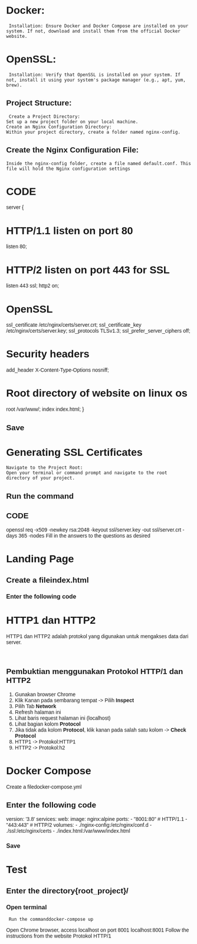 # Docker:
     Installation: Ensure Docker and Docker Compose are installed on your system. If not, download and install them from the official Docker website.
# OpenSSL:
     Installation: Verify that OpenSSL is installed on your system. If not, install it using your system's package manager (e.g., apt, yum, brew).
## Project Structure:
     Create a Project Directory:
    Set up a new project folder on your local machine.
    Create an Nginx Configuration Directory:
    Within your project directory, create a folder named nginx-config.
## Create the Nginx Configuration File:
    Inside the nginx-config folder, create a file named default.conf. This file will hold the Nginx configuration settings
# CODE
server {
  # HTTP/1.1 listen on port 80
  listen 80;
  # HTTP/2 listen on port 443 for SSL
  listen 443 ssl;
  http2 on;
  # OpenSSL
  ssl_certificate /etc/nginx/certs/server.crt;
  ssl_certificate_key /etc/nginx/certs/server.key;
  ssl_protocols TLSv1.3;
  ssl_prefer_server_ciphers off;
  # Security headers
  add_header X-Content-Type-Options nosniff;
  # Root directory of website on linux os
  root /var/www/;
  index index.html;
}
## Save
# Generating SSL Certificates
    Navigate to the Project Root:
    Open your terminal or command prompt and navigate to the root directory of your project.
## Run the command
  ## CODE
  openssl req -x509 -newkey rsa:2048 -keyout ssl/server.key -out ssl/server.crt -days 365 -nodes
    Fill in the answers to the questions as desired
# Landing Page
## Create a fileindex.html
### Enter the following code
<!DOCTYPE html>
<html lang="en">
<head>
    <meta charset="UTF-8">
    <meta name="viewport" content="width=device-width, initial-scale=1.0">
    <title>HTTP1 dan HTTP2</title>
    <link rel="preconnect" href="https://fonts.googleapis.com">
    <link rel="preconnect" href="https://fonts.gstatic.com" crossorigin>
    <link href="https://fonts.googleapis.com/css2?family=Fira+Code:wght@300..700&family=Roboto+Slab:wght@100..900&display=swap" rel="stylesheet">
    <style>
        body {
            font-family: 'Fira Code', 'Arial Narrow', Arial, sans-serif, sans-serif;
        }
    </style>
</head>
<body>
    <h1>HTTP1 dan HTTP2</h1>
    <p>HTTP1 dan HTTP2 adalah protokol yang digunakan untuk mengakses data dari server.</p>
    <br>
    <h2>Pembuktian menggunakan Protokol HTTP/1 dan HTTP2</h2>
    <ol>
        <li>Gunakan browser Chrome</li>
        <li>Klik Kanan pada sembarang tempat -> Pilih <strong>Inspect</strong></li>
        <li>Pilih Tab <strong>Network</strong></li>
        <li>Refresh halaman ini</li>
        <li>Lihat baris request halaman ini (localhost)</li>
        <li>Lihat bagian kolom <strong>Protocol</strong></li>
        <li>Jika tidak ada kolom <strong>Protocol</strong>, klik kanan pada salah satu kolom -> <strong>Check Protocol</strong></li>
        <li>HTTP1 -> Protokol:HTTP1</li>
        <li>HTTP2 -> Protokol:h2</li>
    </ol>
</body>
</html>

# Docker Compose
Create a filedocker-compose.yml
## Enter the following code
version: '3.8'
services:
  web:
    image: nginx:alpine
    ports:
      - "8001:80" # HTTP/1.1
      - "443:443" # HTTP/2
    volumes:
      - ./nginx-config:/etc/nginx/conf.d
      - ./ssl:/etc/nginx/certs
      - ./index.html:/var/www/index.html
### Save
# Test
## Enter the directory{root_project}/
### Open terminal
     Run the commanddocker-compose up
Open Chrome browser, access localhost on port 8001 localhost:8001
    Follow the instructions from the website
    Protokol HTTP/1

